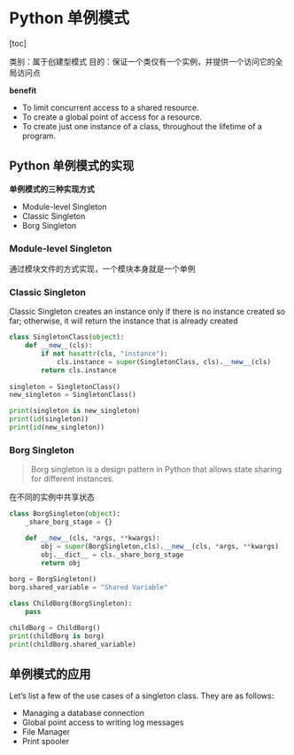 # Python 单例模式

[toc]

类别：属于创建型模式
目的：保证一个类仅有一个实例，并提供一个访问它的全局访问点

**benefit**

- To limit concurrent access to a shared resource.
- To create a global point of access for a resource.
- To create just one instance of a class, throughout the lifetime of a program.

## Python 单例模式的实现

**单例模式的三种实现方式**

- Module-level Singleton
- Classic Singleton
- Borg Singleton

### **Module-level Singleton**

通过模块文件的方式实现，一个模块本身就是一个单例

### **Classic Singleton**

Classic Singleton creates an instance only if there is no instance created so far; otherwise, it will return the instance that is already created

```python
class SingletonClass(object):
    def __new__(cls):
        if not hasattr(cls, "instance"):
            cls.instance = super(SingletonClass, cls).__new__(cls)
        return cls.instance
    
singleton = SingletonClass()
new_singleton = SingletonClass()

print(singleton is new_singleton)
print(id(singleton))
print(id(new_singleton))
```

### **Borg Singleton**

> Borg singleton is a design pattern in Python that allows state sharing for different instances.

在不同的实例中共享状态

```python
class BorgSingleton(object):
    _share_borg_stage = {}

    def __new__(cls, *args, **kwargs):
        obj = super(BorgSingleton,cls).__new__(cls, *args, **kwargs)
        obj.__dict__ = cls._share_borg_stage
        return obj
    
borg = BorgSingleton()
borg.shared_variable = "Shared Variable"

class ChildBorg(BorgSingleton):
    pass

childBorg = ChildBorg()
print(childBorg is borg)
print(childBorg.shared_variable)
```

## 单例模式的应用

Let’s list a few of the use cases of a singleton class. They are as follows:

- Managing a database connection
- Global point access to writing log messages
- File Manager
- Print spooler









